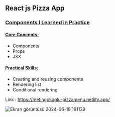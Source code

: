 <h2>React js Pizza App</h2>
<h3><u>Components I Learned in Practice</u></h3>
<h4><u>Core Concepts:</u></h4>
<ul>
  <li>Components</li>
  <li>Props</li>
  <li>JSX</li>
</ul>
<h4><u>Practical Skills:</u></h4>
<ul>
  <li>Creating and reusing components</li>
  <li>Rendering list</li>
  <li>Conditional rendering</li>
</ul>

Link : https://metingokoglu-pizzamenu.netlify.app/

![Ekran görüntüsü 2024-06-18 161139](https://github.com/metingokoglu/reactjs-course/assets/22753989/64f558ea-9775-4897-8beb-c451d10c013e)
